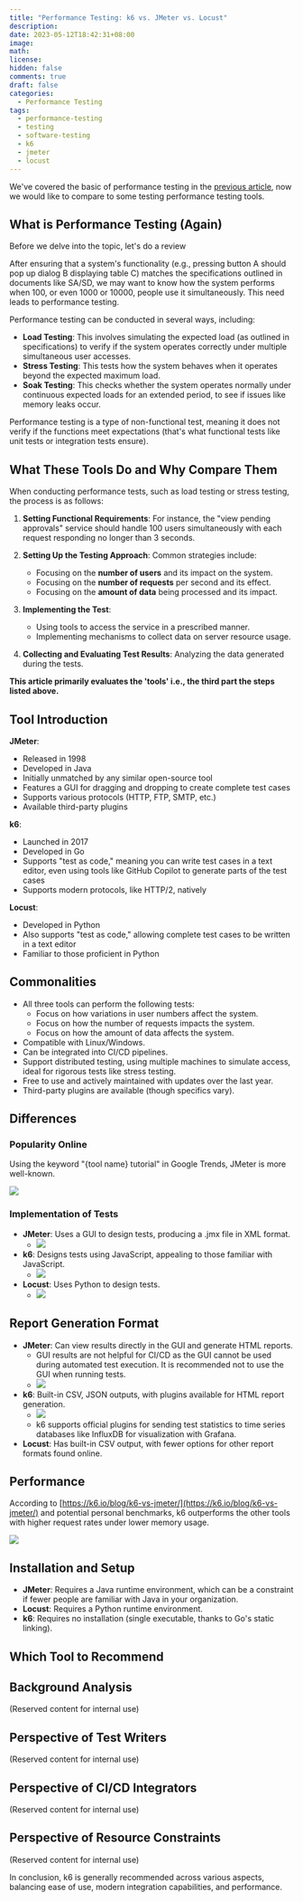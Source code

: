 ```yaml
---
title: "Performance Testing: k6 vs. JMeter vs. Locust"
description:
date: 2023-05-12T18:42:31+08:00
image:
math:
license:
hidden: false
comments: true
draft: false
categories:
  - Performance Testing
tags:
  - performance-testing
  - testing
  - software-testing
  - k6
  - jmeter
  - locust
---
```


We've covered the basic of performance testing in the [previous article](../performance-testing-intro/), now we would like to compare to some testing performance testing tools.

## What is Performance Testing (Again)

Before we delve into the topic, let's do a review

After ensuring that a system's functionality (e.g., pressing button A should pop up dialog B displaying table C) matches the specifications outlined in documents like SA/SD, we may want to know how the system performs when 100, or even 1000 or 10000, people use it simultaneously. This need leads to performance testing.

Performance testing can be conducted in several ways, including:

- **Load Testing**: This involves simulating the expected load (as outlined in specifications) to verify if the system operates correctly under multiple simultaneous user accesses.
- **Stress Testing**: This tests how the system behaves when it operates beyond the expected maximum load.
- **Soak Testing**: This checks whether the system operates normally under continuous expected loads for an extended period, to see if issues like memory leaks occur.

Performance testing is a type of non-functional test, meaning it does not verify if the functions meet expectations (that's what functional tests like unit tests or integration tests ensure).

## What These Tools Do and Why Compare Them

When conducting performance tests, such as load testing or stress testing, the process is as follows:

1. **Setting Functional Requirements**: For instance, the "view pending approvals" service should handle 100 users simultaneously with each request responding no longer than 3 seconds.

2. **Setting Up the Testing Approach**: Common strategies include:

    - Focusing on the **number of users** and its impact on the system.
    - Focusing on the **number of requests** per second and its effect.
    - Focusing on the **amount of data** being processed and its impact.

3. **Implementing the Test**:

    - Using tools to access the service in a prescribed manner.
    - Implementing mechanisms to collect data on server resource usage.

4. **Collecting and Evaluating Test Results**: Analyzing the data generated during the tests.


**This article primarily evaluates the 'tools' i.e., the third part the steps listed above.**

## Tool Introduction

**JMeter**:

- Released in 1998
- Developed in Java
- Initially unmatched by any similar open-source tool
- Features a GUI for dragging and dropping to create complete test cases
- Supports various protocols (HTTP, FTP, SMTP, etc.)
- Available third-party plugins

**k6**:

- Launched in 2017
- Developed in Go
- Supports "test as code," meaning you can write test cases in a text editor, even using tools like GitHub Copilot to generate parts of the test cases
- Supports modern protocols, like HTTP/2, natively

**Locust**:

- Developed in Python
- Also supports "test as code," allowing complete test cases to be written in a text editor
- Familiar to those proficient in Python

## Commonalities

- All three tools can perform the following tests:
    - Focus on how variations in user numbers affect the system.
    - Focus on how the number of requests impacts the system.
    - Focus on how the amount of data affects the system.
- Compatible with Linux/Windows.
- Can be integrated into CI/CD pipelines.
- Support distributed testing, using multiple machines to simulate access, ideal for rigorous tests like stress testing.
- Free to use and actively maintained with updates over the last year.
- Third-party plugins are available (though specifics vary).

## Differences

### Popularity Online

Using the keyword "{tool name} tutorial" in Google Trends, JMeter is more well-known.

![](2024-05-12-18-47-32.png)

### Implementation of Tests

- **JMeter**: Uses a GUI to design tests, producing a .jmx file in XML format.
    - ![](2024-05-12-18-47-46.png)
- **k6**: Designs tests using JavaScript, appealing to those familiar with JavaScript.
    - ![](2024-05-12-18-47-53.png)
- **Locust**: Uses Python to design tests.
    - ![](2024-05-12-18-48-02.png)

## Report Generation Format

- **JMeter**: Can view results directly in the GUI and generate HTML reports.
    - GUI results are not helpful for CI/CD as the GUI cannot be used during automated test execution. It is recommended not to use the GUI when running tests.
    - ![](2024-05-12-18-48-21.png)
- **k6**: Built-in CSV, JSON outputs, with plugins available for HTML report generation.
    - ![](2024-05-12-18-48-29.png)
    - k6 supports official plugins for sending test statistics to time series databases like InfluxDB for visualization with Grafana.
- **Locust**: Has built-in CSV output, with fewer options for other report formats found online.

## Performance

According to [https://k6.io/blog/k6-vs-jmeter/](https://k6.io/blog/k6-vs-jmeter/) and potential personal benchmarks, k6 outperforms the other tools with higher request rates under lower memory usage.

![](2024-05-12-18-48-39.png)

## Installation and Setup

- **JMeter**: Requires a Java runtime environment, which can be a constraint if fewer people are familiar with Java in your organization.
- **Locust**: Requires a Python runtime environment.
- **k6**: Requires no installation (single executable, thanks to Go's static linking).

## Which Tool to Recommend

## Background Analysis

(Reserved content for internal use)

## Perspective of Test Writers

(Reserved content for internal use)

## Perspective of CI/CD Integrators

(Reserved content for internal use)

## Perspective of Resource Constraints

(Reserved content for internal use)

In conclusion, k6 is generally recommended across various aspects, balancing ease of use, modern integration capabilities, and performance.